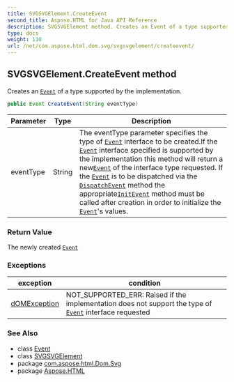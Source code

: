 ```yaml
---
title: SVGSVGElement.CreateEvent
second_title: Aspose.HTML for Java API Reference
description: SVGSVGElement method. Creates an Event of a type supported by the implementation
type: docs
weight: 110
url: /net/com.aspose.html.dom.svg/svgsvgelement/createevent/
---
```

## SVGSVGElement.CreateEvent method

Creates an [`Event`](../../../com.aspose.html.dom.events/event/) of a type supported by the implementation.

```java
public Event CreateEvent(String eventType)
```

| Parameter | Type | Description |
| --- | --- | --- |
| eventType | String | The eventType parameter specifies the type of [`Event`](../../../com.aspose.html.dom.events/event/) interface to be created.If the [`Event`](../../../com.aspose.html.dom.events/event/) interface specified is supported by the implementation this method will return a new[`Event`](../../../com.aspose.html.dom.events/event/) of the interface type requested. If the [`Event`](../../../com.aspose.html.dom.events/event/) is to be dispatched via the [`DispatchEvent`](../../../com.aspose.html.dom/eventtarget/dispatchevent/) method the appropriate[`InitEvent`](../../../com.aspose.html.dom.events/event/initevent/) method must be called after creation in order to initialize the [`Event`](../../../com.aspose.html.dom.events/event/)'s values. |

### Return Value

The newly created [`Event`](../../../com.aspose.html.dom.events/event/)

### Exceptions

| exception | condition |
| --- | --- |
| [dOMException](../../../com.aspose.html.dom/domexception/) | NOT_SUPPORTED_ERR: Raised if the implementation does not support the type of [`Event`](../../../com.aspose.html.dom.events/event/) interface requested |

### See Also

* class [Event](../../../com.aspose.html.dom.events/event/)
* class [SVGSVGElement](../)
* package [com.aspose.html.Dom.Svg](../../svgsvgelement/)
* package [Aspose.HTML](../../../)
